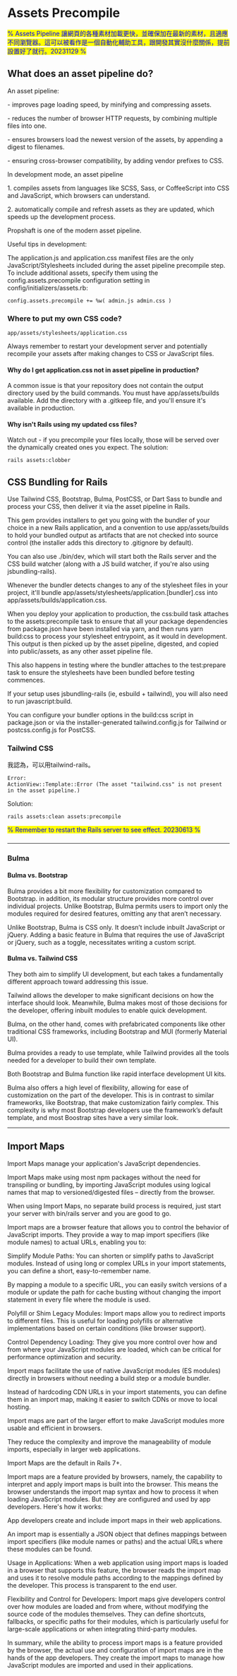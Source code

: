 # Assets Precompile

<mark style="color:blue;">% Assets Pipeline 讓網頁的各種素材加載更快，並確保加在最新的素材，且適應不同瀏覽器。這可以被看作是一個自動化輔助工具，跟開發其實沒什麼關係，提前設置好了就行。20231129 %</mark>

## What does an asset pipeline do?

An asset pipeline:

\- improves page loading speed, by minifying and compressing assets.

\- reduces the number of browser HTTP requests, by combining multiple files into one.

\- ensures browsers load the newest version of the assets, by appending a digest to filenames.

\- ensuring cross-browser compatibility, by adding vendor prefixes to CSS.

In development mode, an asset pipeline

1\. compiles assets from languages like SCSS, Sass, or CoffeeScript into CSS and JavaScript, which browsers can understand.

2\. automatically compile and refresh assets as they are updated, which speeds up the development process.



Propshaft is one of the modern asset pipeline.

Useful tips in development:

The application.js and application.css manifest files are the only JavaScript/Stylesheets included during the asset pipeline precompile step. To include additional assets, specify them using the config.assets.precompile configuration setting in config/initializers/assets.rb:

`config.assets.precompile += %w( admin.js admin.css )`

### Where to put my own CSS code?

`app/assets/stylesheets/application.css`

Always remember to restart your development server and potentially recompile your assets after making changes to CSS or JavaScript files.

#### Why do I get application.css not in asset pipeline in production?

A common issue is that your repository does not contain the output directory used by the build commands. You must have app/assets/builds available. Add the directory with a .gitkeep file, and you'll ensure it's available in production.

#### Why isn't Rails using my updated css files?

Watch out - if you precompile your files locally, those will be served over the dynamically created ones you expect. The solution:

`rails assets:clobber`



## CSS Bundling for Rails

Use Tailwind CSS, Bootstrap, Bulma, PostCSS, or Dart Sass to bundle and process your CSS, then deliver it via the asset pipeline in Rails.

This gem provides installers to get you going with the bundler of your choice in a new Rails application, and a convention to use app/assets/builds to hold your bundled output as artifacts that are not checked into source control (the installer adds this directory to .gitignore by default).

You can also use ./bin/dev, which will start both the Rails server and the CSS build watcher (along with a JS build watcher, if you're also using jsbundling-rails).

Whenever the bundler detects changes to any of the stylesheet files in your project, it'll bundle app/assets/stylesheets/application.\[bundler].css into app/assets/builds/application.css.

When you deploy your application to production, the css:build task attaches to the assets:precompile task to ensure that all your package dependencies from package.json have been installed via yarn, and then runs yarn build:css to process your stylesheet entrypoint, as it would in development. This output is then picked up by the asset pipeline, digested, and copied into public/assets, as any other asset pipeline file.

This also happens in testing where the bundler attaches to the test:prepare task to ensure the stylesheets have been bundled before testing commences.

If your setup uses jsbundling-rails (ie, esbuild + tailwind), you will also need to run javascript:build.

You can configure your bundler options in the build:css script in package.json or via the installer-generated tailwind.config.js for Tailwind or postcss.config.js for PostCSS.



### Tailwind CSS

我認為，可以用tailwind-rails。

`Error:`\
`ActionView::Template::Error (The asset "tailwind.css" is not present in the asset pipeline.)`

Solution:

`rails assets:clean assets:precompile`

<mark style="color:blue;">% Remember to restart the Rails server to see effect. 20230613 %</mark>

###

***

### Bulma

#### Bulma vs. Bootstrap

Bulma provides a bit more flexibility for customization compared to Bootstrap. in addition, its modular structure provides more control over individual projects. Unlike Bootstrap, Bulma permits users to import only the modules required for desired features, omitting any that aren’t necessary.

Unlike Bootstrap, Bulma is CSS only. It doesn’t include inbuilt JavaScript or jQuery. Adding a basic feature in Bulma that requires the use of JavaScript or jQuery, such as a toggle, necessitates writing a custom script.

#### Bulma vs. Tailwind CSS

They both aim to simplify UI development, but each takes a fundamentally different approach toward addressing this issue.

Tailwind allows the developer to make significant decisions on how the interface should look. Meanwhile, Bulma makes most of those decisions for the developer, offering inbuilt modules to enable quick development.

Bulma, on the other hand, comes with prefabricated components like other traditional CSS frameworks, including Bootstrap and MUI (formerly Material UI).

Bulma provides a ready to use template, while Tailwind provides all the tools needed for a developer to build their own template.

Both Bootstrap and Bulma function like rapid interface development UI kits.

Bulma also offers a high level of flexibility, allowing for ease of customization on the part of the developer. This is in contrast to similar frameworks, like Bootstrap, that make customization fairly complex. This complexity is why most Bootstrap developers use the framework’s default template, and most Boostrap sites have a very similar look.





***

## Import Maps

Import Maps manage your application's JavaScript dependencies.

Import Maps make using most npm packages without the need for transpiling or bundling, by importing JavaScript modules using logical names that map to versioned/digested files – directly from the browser.

When using Import Maps, no separate build process is required, just start your server with bin/rails server and you are good to go.

Import maps are a browser feature that allows you to control the behavior of JavaScript imports. They provide a way to map import specifiers (like module names) to actual URLs, enabling you to:

Simplify Module Paths: You can shorten or simplify paths to JavaScript modules. Instead of using long or complex URLs in your import statements, you can define a short, easy-to-remember name.

By mapping a module to a specific URL, you can easily switch versions of a module or update the path for cache busting without changing the import statement in every file where the module is used.

Polyfill or Shim Legacy Modules: Import maps allow you to redirect imports to different files. This is useful for loading polyfills or alternative implementations based on certain conditions (like browser support).

Control Dependency Loading: They give you more control over how and from where your JavaScript modules are loaded, which can be critical for performance optimization and security.

Import maps facilitate the use of native JavaScript modules (ES modules) directly in browsers without needing a build step or a module bundler.

Instead of hardcoding CDN URLs in your import statements, you can define them in an import map, making it easier to switch CDNs or move to local hosting.

Import maps are part of the larger effort to make JavaScript modules more usable and efficient in browsers.

They reduce the complexity and improve the manageability of module imports, especially in larger web applications.

Import Maps are the default in Rails 7+.

Import maps are a feature provided by browsers, namely, the capability to interpret and apply import maps is built into the browser. This means the browser understands the import map syntax and how to process it when loading JavaScript modules. But they are configured and used by app developers. Here's how it works:

App developers create and include import maps in their web applications.

An import map is essentially a JSON object that defines mappings between import specifiers (like module names or paths) and the actual URLs where these modules can be found.

Usage in Applications: When a web application using import maps is loaded in a browser that supports this feature, the browser reads the import map and uses it to resolve module paths according to the mappings defined by the developer. This process is transparent to the end user.

Flexibility and Control for Developers: Import maps give developers control over how modules are loaded and from where, without modifying the source code of the modules themselves. They can define shortcuts, fallbacks, or specific paths for their modules, which is particularly useful for large-scale applications or when integrating third-party modules.

In summary, while the ability to process import maps is a feature provided by the browser, the actual use and configuration of import maps are in the hands of the app developers. They create the import maps to manage how JavaScript modules are imported and used in their applications.

